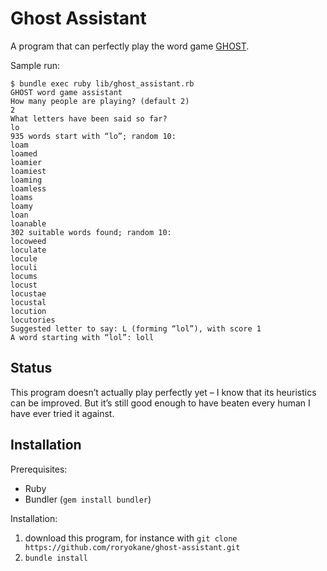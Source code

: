 # Ghost Assistant

A program that can perfectly play the word game [GHOST](http://en.wikipedia.org/wiki/Ghost_%28game%29).

Sample run:

    $ bundle exec ruby lib/ghost_assistant.rb
    GHOST word game assistant
    How many people are playing? (default 2)
    2
    What letters have been said so far?
    lo
    935 words start with “lo”; random 10:
    loam
    loamed
    loamier
    loamiest
    loaming
    loamless
    loams
    loamy
    loan
    loanable
    302 suitable words found; random 10:
    locoweed
    loculate
    locule
    loculi
    locums
    locust
    locustae
    locustal
    locution
    locutories
    Suggested letter to say: L (forming “lol”), with score 1
    A word starting with “lol”: loll

## Status

This program doesn’t actually play perfectly yet – I know that its heuristics can be improved. But it’s still good enough to have beaten every human I have ever tried it against.

## Installation

Prerequisites:

* Ruby
* Bundler (`gem install bundler`)

Installation:

1. download this program, for instance with `git clone https://github.com/roryokane/ghost-assistant.git`
2. `bundle install`
